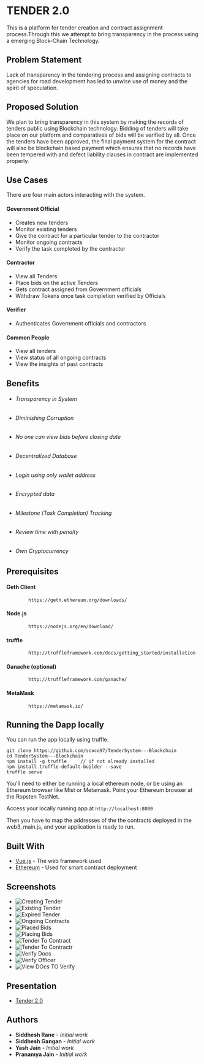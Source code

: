 # TENDER 2.0

This is a platform for tender creation and contract assignment process.Through this we attempt to bring transparency in the process using a emerging Block-Chain Technology.

## Problem Statement
Lack of transparency in the tendering process and assigning contracts to agencies for road development has led to unwise use of money and the spirit of speculation. 

## Proposed Solution
We plan to bring transparency in this system by making the records of tenders public using Blockchain technology. Bidding of tenders will take place on our platform and comparatives of bids will be verified by all.
Once the tenders have been approved, the final payment system for the contract will also be blockchain based payment which ensures that no records have been tempered with and defect liability clauses in contract are implemented properly. 

## Use Cases

There are four main actors interacting with the system.

#### Government Official
- Creates new tenders 
- Monitor existing tenders
- Give the contract for a particular tender to the contractor
- Monitor ongoing contracts
- Verify the task completed by the contractor

#### Contractor
- View all Tenders
- Place bids on the active Tenders
- Gets contract assigned from Government officials
- Withdraw Tokens once task completion verified by Officials

#### Verifier
- Authenticates Government officials and contractors

#### Common People
- View all tenders
- View status of all ongoing contracts
- View the insights of past contracts

## Benefits
* ###### Transparency in System
* ###### Diminishing Corruption
* ###### No one can view bids before closing date
* ###### Decentralized Database
* ###### Login using only wallet address
* ###### Encrypted data
* ###### Milestone (Task Completion) Tracking
* ###### Review time with penalty
* ###### Own Cryptocurrency

## Prerequisites
#### Geth Client
			https://geth.ethereum.org/downloads/
    
#### Node.js
			https://nodejs.org/en/download/
            
#### truffle
			http://truffleframework.com/docs/getting_started/installation
			
#### Ganache (optional)
			http://truffleframework.com/ganache/

#### MetaMask
			https://metamask.io/

## Running the Dapp locally

You can run the app locally using truffle. 

    git clone https://github.com/scoco97/TenderSystem---Blockchain
    cd TenderSystem---Blockchain
    npm install -g truffle     // if not already installed
    npm install truffle-default-builder --save
    truffle serve

You'll need to either be running a local ethereum node, or be using an Ethereum browser like Mist or Metamask. Point your Ethereum browser at the Ropsten TestNet.

Access your locally running app at `http://localhost:8080`

Then you have to map the addresses of the the contracts deployed in the web3_main.js, and your application is ready to run.            
    
## Built With

* [Vue.js](https://vuejs.org/v2/guide/index.html) - The web framework used
* [Ethereum](https://www.ethereum.org/) - Used for smart contract deployment

## Screenshots
* ![Creating Tender](https://drive.google.com/file/d/1YkzAwpIL82JQEZD4dpQGUOWzkg0zif41/view?usp=sharing)
* ![Existing Tender](https://drive.google.com/file/d/1tzfF90STjzXI0abY2OV2M0dtxL3esUZZ/view?usp=sharing)
* ![Expired Tender](https://drive.google.com/file/d/1xY2TpjOIx6WRvx8Lh2LSQASXMcCggFTe/view?usp=sharing)
* ![Ongoing Contracts](https://drive.google.com/file/d/1BJQuur6UeRf2ock5pbPI_j_I-IC41xiQ/view?usp=sharing)
* ![Placed Bids](https://drive.google.com/file/d/1h5MRoD-OlgC40sAxeV-VFySQG-mx_XIA/view?usp=sharing)
* ![Placing Bids](https://drive.google.com/file/d/1DaocsAnXJ9y6AcaqTGzxhrPykmGZblTt/view?usp=sharing)
* ![Tender To Contract](https://drive.google.com/file/d/1zGfQrHau1GU22nnBSGCvi8XrI5dFiSNf/view?usp=sharing)
* ![Tender To Contractr](https://drive.google.com/file/d/1wreLzAkwvCTu3_Hi_3EMqVaf-TC-gafM/view?usp=sharing)
* ![Verify Docs](https://drive.google.com/file/d/1NwppjSnm-Ckhzx2faGfM_JqhYuXkXo2L/view?usp=sharing)
* ![Verify Officer](https://drive.google.com/file/d/1esPP1QDrDvOXLAuI51mnY7eBn2lKGp8l/view?usp=sharing)
* ![View DOcs TO Verify](https://drive.google.com/file/d/1-8rPa-6jepBFon4BIY6_Gd5yBjW_9L8-/view?usp=sharing)
## Presentation
* [Tender 2.0](http://prezi.com/zp0s9b-1qmq2/?utm_campaign=share&utm_medium=copy)
## Authors

* **Siddhesh Rane** - *Initial work*
* **Siddhesh Gangan** - *Initial work* 
* **Yash Jain** - *Initial work*
* **Pranamya Jain** - *Initial work*




